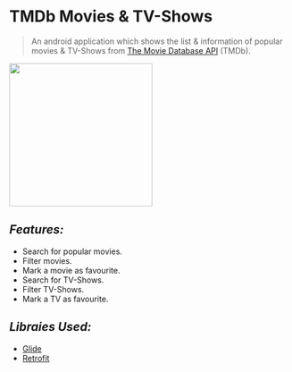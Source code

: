 # TMDb Movies & TV-Shows
> An android application which shows the list & information of popular movies & TV-Shows from [The Movie Database API](https://www.themoviedb.org) (TMDb).

<img height="256px" src=https://pbs.twimg.com/profile_images/789117657714831361/zGfknUu8_400x400.jpg />


## *Features:*
- Search for popular movies.
- Filter movies.
- Mark a movie as favourite.
- Search for TV-Shows.
- Filter TV-Shows.
- Mark a TV as favourite.



## *Libraies Used:*
- [Glide](https://github.com/bumptech/glide)
- [Retrofit](https://github.com/square/retrofit)
